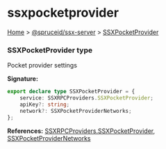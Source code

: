 # ssxpocketprovider

[Home](https://github.com/spruceid/ssx/blob/main/documentation/reference/ssx-server/index.md) > [@spruceid/ssx-server](./) > [SSXPocketProvider](ssx-server.ssxpocketprovider.md)

### SSXPocketProvider type

Pocket provider settings

**Signature:**

```typescript
export declare type SSXPocketProvider = {
    service: SSXRPCProviders.SSXPocketProvider;
    apiKey?: string;
    network?: SSXPocketProviderNetworks;
};
```

**References:** [SSXRPCProviders.SSXPocketProvider](ssx-server.ssxrpcproviders.md), [SSXPocketProviderNetworks](ssx-server.ssxpocketprovidernetworks.md)
